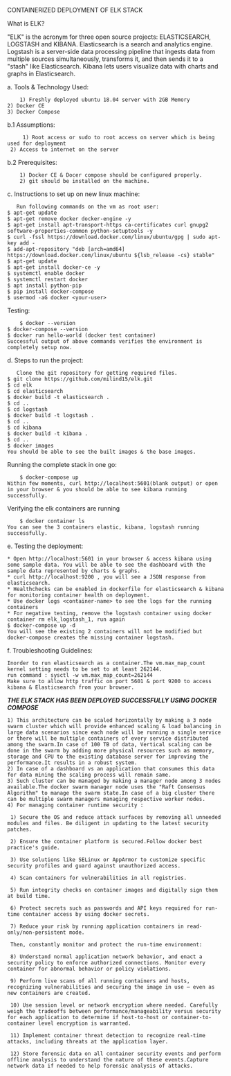 CONTAINERIZED DEPLOYMENT OF ELK STACK

What is ELK?

"ELK" is the acronym for three open source projects: ELASTICSEARCH, LOGSTASH and KIBANA. Elasticsearch is a search and analytics engine. Logstash is a server-side data processing pipeline that ingests data from multiple sources simultaneously, transforms it, and then sends it to a "stash" like Elasticsearch. Kibana lets users visualize data with charts and graphs in Elasticsearch.

a. Tools & Technology Used:

        1) Freshly deployed ubuntu 18.04 server with 2GB Memory
	2) Docker CE
	3) Docker Compose

b.1 Assumptions:
	
         1) Root access or sudo to root access on server which is being used for deployment
	 2) Access to internet on the server

b.2 Prerequisites:
	
        1) Docker CE & Docer compose should be configured properly.
        2) git should be installed on the machine.

c. Instructions to set up on new linux machine:
	
       Run following commands on the vm as root user:
	$ apt-get update
	$ apt-get remove docker docker-engine -y
	$ apt-get install apt-transport-https ca-certificates curl gnupg2 software-properties-common python-setuptools -y
	$ curl -fssl https://download.docker.com/linux/ubuntu/gpg | sudo apt-key add -
	$ add-apt-repository "deb [arch=amd64] https://download.docker.com/linux/ubuntu ${lsb_release -cs} stable"
	$ apt-get update
	$ apt-get install docker-ce -y
	$ systemctl enable docker
	$ systemctl restart docker
	$ apt install python-pip
	$ pip install docker-compose
	$ usermod -aG docker <your-user>

   Testing:
	
        $ docker --version
	$ docker-compose --version
	$ docker run hello-world (docker test container)
	Successful output of above commands verifies the environment is completely setup now.

d. Steps to run the project:
	
       Clone the git repository for getting required files.
	$ git clone https://github.com/milind15/elk.git
	$ cd elk
	$ cd elasticsearch
	$ docker build -t elasticsearch .
	$ cd ..
	$ cd logstash 
	$ docker build -t logstash .
	$ cd ..
	$ cd kibana
	$ docker build -t kibana .
	$ cd ..
	$ docker images
	You should be able to see the built images & the base images.
   
   Running the complete stack in one go:
	
        $ docker-compose up
	Within few moments, curl http://localhost:5601(blank output) or open in your browser & you should be able to see kibana running 	successfully.
   
   Verifying the elk containers are running
	
        $ docker container ls
	You can see the 3 containers elastic, kibana, logstash running successfully.

e. Testing the deployment:
	
    * Open http://localhost:5601 in your browser & access kibana using some sample data. You will be able to see the dashboard with the sample data represented by charts & graphs.
    * curl http://localhost:9200 , you will see a JSON response from elasticsearch.
    * Healthchecks can be enabled in dockerfile for elasticsearch & kibana for monitoring container health on deployment.
    * Use docker logs <container-name> to see the logs for the running containers
    * For negative testing, remove the logstash container using docker container rm elk_logstash_1, run again
    $ docker-compose up -d
    You will see the existing 2 containers will not be modified but docker-compose creates the missing container logstash.

f. Troubleshooting Guidelines:
	
    Inorder to run elasticsearch as a container.The vm.max_map_count kernel setting needs to be set to at least 262144.
    run command : sysctl -w vm.max_map_count=262144
    Make sure to allow http traffic on port 5601 & port 9200 to access kibana & Elasticsearch from your browser.

       
  ***THE ELK STACK HAS BEEN DEPLOYED SUCCESSFULLY USING DOCKER COMPOSE***

    1) This architecture can be scaled horizontally by making a 3 node swarm cluster which will provide enhanced scaling & load balancing in large data scenarios since each node will be running a single service or there will be multiple containers of every service distributed among the swarm.In case of 100 TB of data, Vertical scaling can be done in the swarm by adding more physical resources such as memory, storage and CPU to the existing database server for improving the performance.It results in a robust system. 
    2) In case of a dashboard vs an application that consumes this data for data mining the scaling process will remain same.
    3) Such cluster can be managed by making a manager node among 3 nodes available.The docker swarm manager node uses the "Raft Consensus Algorithm" to manage the swarm state.In case of a big cluster there can be multiple swarm managers managing respective worker nodes.
    4) For managing container runtime security :
     
     1) Secure the OS and reduce attack surfaces by removing all unneeded modules and files. Be diligent in updating to the latest security patches.

     2) Ensure the container platform is secured.Follow docker best practice's guide.

     3) Use solutions like SELinux or AppArmor to customize specific security profiles and guard against unauthorized access.

     4) Scan containers for vulnerabilities in all registries.

     5) Run integrity checks on container images and digitally sign them at build time.
 
     6) Protect secrets such as passwords and API keys required for run-time container access by using docker secrets.

     7) Reduce your risk by running application containers in read-only/non-persistent mode.

     Then, constantly monitor and protect the run-time environment:

     8) Understand normal application network behavior, and enact a security policy to enforce authorized connections. Monitor every  container for abnormal behavior or policy violations.

     9) Perform live scans of all running containers and hosts, recognizing vulnerabilities and securing the image in use – even as new containers are created.

     10) Use session level or network encryption where needed. Carefully weigh the tradeoffs between performance/manageability versus security for each application to determine if host-to-host or container-to-container level encryption is warranted.

     11) Implement container threat detection to recognize real-time attacks, including threats at the application layer.

     12) Store forensic data on all container security events and perform offline analysis to understand the nature of these events.Capture network data if needed to help forensic analysis of attacks. 














 
